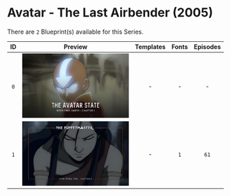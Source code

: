 # Avatar - The Last Airbender (2005)

There are `2` Blueprint(s) available for this Series.

| ID | Preview | Templates | Fonts | Episodes | 
| :---: | :---: | :---: | :---: | :---: |
| `0` | <img src="./0/preview.jpg" height="150"> | - | - | - |
| `1` | <img src="./1/preview.jpg" height="150"> | - | `1` | `61` |
